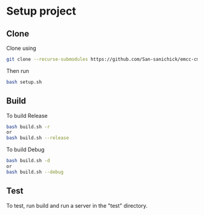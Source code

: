 # Setup project
## Clone
Clone using

```bash
git clone --recurse-submodules https://github.com/San-sanichick/emcc-cmake-setup.git
```

Then run

```bash
bash setup.sh
```

## Build
To build Release

```bash
bash build.sh -r
or
bash build.sh --release
```

To build Debug

```bash
bash build.sh -d
or
bash build.sh --debug
```


## Test
To test, run build and run a server in the "test" directory.
